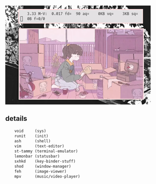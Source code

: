 ![img](untitled.png)

## details
        void     (sys)
        runit    (init)
        ash      (shell)
        vim      (text-editor)
        st-tammy (terminal-emulator)
        lemonbar (statusbar)
        sxhkd    (key-binder-stuff)
        shod     (window-manager)
        feh      (image-viewer)
        mpv      (music/video-player)
